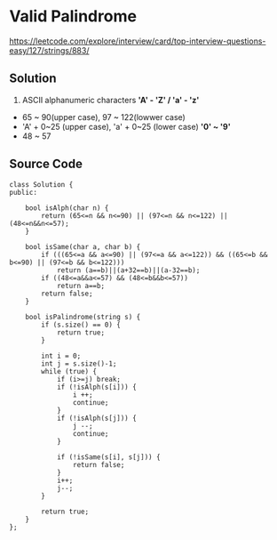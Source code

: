 # Valid Palindrome
https://leetcode.com/explore/interview/card/top-interview-questions-easy/127/strings/883/

## Solution
1. ASCII alphanumeric characters
**'A' - 'Z' / 'a' - 'z'**
- 65 ~ 90(upper case), 97 ~ 122(lowwer case)
- 'A' + 0~25 (upper case), 'a' + 0~25 (lower case)
**'0' ~ '9'**
- 48 ~ 57

## Source Code
~~~
class Solution {
public:
    
    bool isAlph(char n) {
        return (65<=n && n<=90) || (97<=n && n<=122) || (48<=n&&n<=57);
    }
    
    bool isSame(char a, char b) {
        if (((65<=a && a<=90) || (97<=a && a<=122)) && ((65<=b && b<=90) || (97<=b && b<=122)))
            return (a==b)||(a+32==b)||(a-32==b);
        if ((48<=a&&a<=57) && (48<=b&&b<=57))
            return a==b;
        return false;
    }
    
    bool isPalindrome(string s) {
        if (s.size() == 0) {
            return true;
        }
        
        int i = 0;
        int j = s.size()-1;
        while (true) {
            if (i>=j) break;
            if (!isAlph(s[i])) {
                i ++;
                continue;
            }
            if (!isAlph(s[j])) {
                j --;
                continue;
            }

            if (!isSame(s[i], s[j])) {
                return false;
            }
            i++;
            j--;
        }
        
        return true;
    }
};
~~~